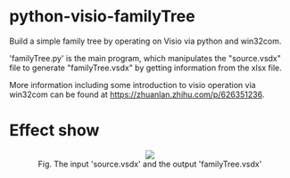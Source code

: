 # python-visio-familyTree
Build a simple family tree by operating on Visio via python and win32com.

'familyTree.py' is the main program, which manipulates the "source.vsdx" file to generate "familyTree.vsdx" by getting information from the xlsx file.

More information including some introduction to visio operation via win32com can be found at https://zhuanlan.zhihu.com/p/626351236.

# Effect show
<div align=center>
<img src=https://user-images.githubusercontent.com/72395068/235716356-451868cd-9515-4d3c-87fc-1dc152db780c.png>
<div>Fig. The input 'source.vsdx' and the output 'familyTree.vsdx'</div>
</div>
